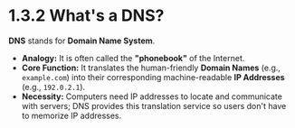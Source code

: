 # 1.3.2 What's a DNS?

**DNS** stands for **Domain Name System**.

* **Analogy:** It is often called the **"phonebook"** of the Internet.
* **Core Function:** It translates the human-friendly **Domain Names** (e.g., `example.com`) into their corresponding machine-readable **IP Addresses** (e.g., `192.0.2.1`).
* **Necessity:** Computers need IP addresses to locate and communicate with servers; DNS provides this translation service so users don't have to memorize IP addresses.